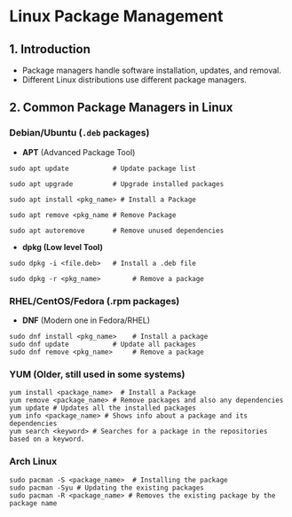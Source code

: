 # Linux Package Management

## 1. Introduction
- Package managers handle software installation, updates, and removal.
- Different Linux distributions use different package managers.

## 2. Common Package Managers in Linux

### Debian/Ubuntu (`.deb` packages)
- **APT** (Advanced Package Tool)
>
    sudo apt update           # Update package list

    sudo apt upgrade          # Upgrade installed packages
    
    sudo apt install <pkg_name> # Install a Package
    
    sudo apt remove <pkg_name # Remove Package
    
    sudo apt autoremove       # Remove unused dependencies

- **dpkg (Low level Tool)**
>
    sudo dpkg -i <file.deb>   # Install a .deb file

    sudo dpkg -r <pkg_name>        # Remove a package


### RHEL/CentOS/Fedora (.rpm packages)
- **DNF** (Modern one in Fedora/RHEL)
>
    sudo dnf install <pkg_name>    # Install a package
    sudo dnf update           # Update all packages
    sudo dnf remove <pkg_name>     # Remove a package


### YUM (Older, still used in some systems)
    yum install <package_name>  # Install a Package
    yum remove <package_name> # Remove packages and also any dependencies
    yum update # Updates all the installed packages
    yum info <package_name> # Shows info about a package and its dependencies
    yum search <keyword> # Searches for a package in the repositories based on a keyword.
    
### Arch Linux
    sudo pacman -S <package_name>  # Installing the package
    sudo pacman -Syu # Updating the existing packages
    sudo pacman -R <package_name> # Removes the existing package by the package name
